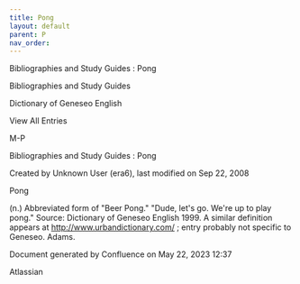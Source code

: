 ```yaml
---
title: Pong
layout: default
parent: P
nav_order:
---
```


Bibliographies and Study Guides : Pong

Bibliographies and Study Guides

Dictionary of Geneseo English

View All Entries

M-P

Bibliographies and Study Guides : Pong

Created by  Unknown User (era6), last modified on Sep 22, 2008

Pong

(n.) Abbreviated form of &quot;Beer Pong.&quot; &quot;Dude, let's go. We're up to play pong.&quot; Source: Dictionary of Geneseo English 1999. A similar definition appears at http://www.urbandictionary.com/ ; entry probably not specific to Geneseo. Adams.

Document generated by Confluence on May 22, 2023 12:37

Atlassian
